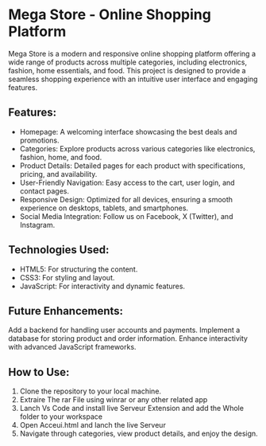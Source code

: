 # Mega Store - Online Shopping Platform
Mega Store is a modern and responsive online shopping platform offering a wide range of products across multiple categories, including electronics, fashion, home essentials, and food. This project is designed to provide a seamless shopping experience with an intuitive user interface and engaging features.

## Features:
- Homepage: A welcoming interface showcasing the best deals and promotions.
- Categories: Explore products across various categories like electronics, fashion, home, and food.
- Product Details: Detailed pages for each product with specifications, pricing, and availability.
- User-Friendly Navigation: Easy access to the cart, user login, and contact pages.
- Responsive Design: Optimized for all devices, ensuring a smooth experience on desktops, tablets, and smartphones.
- Social Media Integration: Follow us on Facebook, X (Twitter), and Instagram.
## Technologies Used:
- HTML5: For structuring the content.
- CSS3: For styling and layout.
- JavaScript: For interactivity and dynamic features.
## Future Enhancements:
Add a backend for handling user accounts and payments.
Implement a database for storing product and order information.
Enhance interactivity with advanced JavaScript frameworks.

## How to Use:
1) Clone the repository to your local machine.
2) Extraire The rar File using winrar or any other related app
3) Lanch Vs Code and install live Serveur Extension and add the Whole folder to your workspace
4) Open Acceui.html and lanch the live Serveur
5) Navigate through categories, view product details, and enjoy the design.

